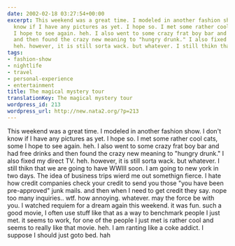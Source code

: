 ```yaml
---
date: 2002-02-18 03:27:54+00:00
excerpt: This weekend was a great time. I modeled in another fashion show. I don't
  know if I have any pictures as yet. I hope so. I met some rather cool cats, some
  I hope to see again. heh. I also went to some crazy frat boy bar and had free drinks
  and then found the crazy new meaning to "hungry drunk." I also fixed my direct TV.
  heh. however, it is still sorta wack. but whatever. I still thikn that we a...
tags:
- fashion-show
- nightlife
- travel
- personal-experience
- entertainment
title: The magical mystery tour
translationKey: The magical mystery tour
wordpress_id: 213
wordpress_url: http://new.nata2.org/?p=213
---
```


This weekend was a great time. I modeled in another fashion show. I don't know if I have any pictures as yet. I hope so. I met some rather cool cats, some I hope to see again. heh. I also went to some crazy frat boy bar and had free drinks and then found the crazy new meaning to "hungry drunk." I also fixed my direct TV. heh. however, it is still sorta wack. but whatever. I still thikn that we are going to have WWIII soon. I am going to new york in two days. The idea of business trips wierd me out somethign fierce. I hate how credit companies check your credit to send you those "you have been pre-approved" junk mails. and then when I need to get credit they say. nope too many inquiries.. wtf. how annoying. whatever. may the force be with you. I watched requiem for a dream again this weekend. it was fun. such a good movie, I often use stuff like that as a way to benchmark people I just met. it seems to work, for one of the people I just met is rather cool and seems to really like that movie. heh. I am ranting like a coke addict. I suppose I should just goto bed. hah